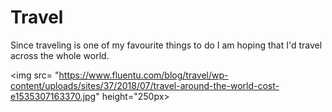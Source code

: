 # Travel
Since traveling is one of my favourite things to do I am hoping that I'd travel across the whole world.

<img src= "https://www.fluentu.com/blog/travel/wp-content/uploads/sites/37/2018/07/travel-around-the-world-cost-e1535307163370.jpg" height="250px>